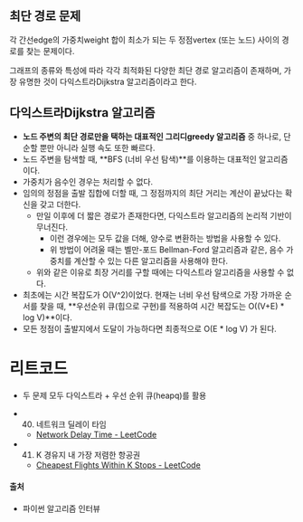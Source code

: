 ## 최단 경로 문제

각 간선edge의 가중치weight 합이 최소가 되는 두 정점vertex (또는 노드) 사이의 경로를 찾는 문제이다.

그래프의 종류와 특성에 따라 각각 최적화된 다양한 최단 경로 알고리즘이 존재하며, 가장 유명한 것이 다익스트라Dijkstra 알고리즘이라고 한다. 

## 다익스트라Dijkstra 알고리즘
- **노드 주변의 최단 경로만을 택하는 대표적인 그리디greedy 알고리즘** 중 하나로, 단순할 뿐만 아니라 실행 속도 또한 빠르다.
- 노드 주변을 탐색할 때, **BFS (너비 우선 탐색)**를 이용하는 대표적인 알고리즘이다.
- 가중치가 음수인 경우는 처리할 수 없다.
- 임의의 정점을 출발 집합에 더할 때, 그 정점까지의 최단 거리는 계산이 끝났다는 확신을 갖고 더한다.
    - 만일 이후에 더 짧은 경로가 존재한다면, 다익스트라 알고리즘의 논리적 기반이 무너진다.
        - 이런 경우에는 모두 값을 더해, 양수로 변환하는 방법을 사용할 수 있다.
        - 위 방법이 어려울 때는 벨만-포드 Bellman-Ford 알고리즘과 같은, 음수 가중치를 계산할 수 있는 다른 알고리즘을 사용해야 한다.
    - 위와 같은 이유로 최장 거리를 구할 때에는 다익스트라 알고리즘을 사용할 수 없다.
- 최초에는 시간 복잡도가 O(V^2)이었다. 현재는 너비 우선 탐색으로 가장 가까운 순서를 찾을 때, **우선순위 큐(힙으로 구현)를 적용하여 시간 복잡도는 O((V+E) * log V)**이다.
- 모든 정점이 출발지에서 도달이 가능하다면 최종적으로 O(E * log V) 가 된다.

# 리트코드

- 두 문제 모두 다익스트라 + 우선 순위 큐(heapq)를 활용
- 40) 네트워크 딜레이 타임
    - [Network Delay Time - LeetCode](https://leetcode.com/problems/network-delay-time/)

- 41) K 경유지 내 가장 저렴한 항공권
    - [Cheapest Flights Within K Stops - LeetCode](https://leetcode.com/problems/cheapest-flights-within-k-stops/)

#### 출처
- 파이썬 알고리즘 인터뷰